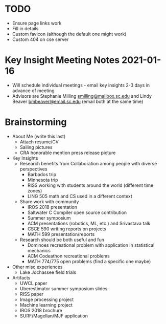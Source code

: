 # TODO
* Ensure page links work
* Fill in details
* Custom favicon (although the default one might work)
* Custom 404 on cse server

# Key Insight Meeting Notes 2021-01-16
* Will schedule individual meetings - email key insights 2-3 days in advance of meeting
* Advisors are Stephanie Milling <smilling@mailbox.sc.edu> and Lindy Beaver <bmbeaver@email.sc.edu> (email both at the same time)

# Brainstorming
* About Me (write this last)
  * Attach resume/CV
  * Sailing pictures
  * CRA honorable mention press release picture
* Key Insights
  * Research benefits from Collaboration among people with diverse perspectives
    * Barbados trip
    * Minnesota trip
    * RISS working with students around the world (different time zones)
    * LING 505 math and CS used in a different context
  * Share work with community
    * IROS 2018 presentation
    * Saltwater C Compiler open source contribution
    * Summer symposium
    * ACM presentations (robotics, ML, etc.) and Srivastava talk
    * CSCE 590 writing reports on projects
    * MATH 599 presentation/reports
  * Research should be both useful and fun
    * Dominoes recreational problem with application in statistical mechanics
    * ACM Codeathon recreational problems
    * MATH 774/775 open problems (find a specific one maybe)
* Other misc experiences
  * Lake Jochassee field trials
* Artifacts
  * UWCL paper
  * Uberestimator summer symposium slides
  * RISS paper
  * Image processing project
  * Machine learning project
  * IROS 2018 brochure
  * SURF/Magellan/MJF application

